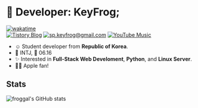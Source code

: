 # 👋 Developer: KeyFrog;
[![wakatime](https://wakatime.com/badge/user/018b48aa-05e6-4e63-b483-b55320615446.svg)](https://wakatime.com/@018b48aa-05e6-4e63-b483-b55320615446) <br />
[![Tistory Blog](https://img.shields.io/badge/Tistory_Blog-000000?logo=tistory&logoColor=ffffff)](https://keyfrog.tistory.com)
[![sp.keyfrog@gmail.com](https://img.shields.io/badge/sp.keyfrog%40gmail.com-EA4335?logo=gmail&logoColor=ffffff)](mailto:sp.keyfrog@gmail.com)
[![YouTube Music](https://img.shields.io/badge/YouTube_Music-FF0000?logo=youtubemusic&logoColor=ffffff)](https://music.youtube.com/channel/UCnB7L_GaODkUUPBV6C6yZtA?si=mKLHeBRBlPti3xD)
- ☺️ Student developer from **Republic of Korea**.
- 🤍 INTJ, 🎉 06.16
- ✨ Interested in **Full-Stack Web Develoment**, **Python**, and **Linux Server**.
- 🧑‍💻 Apple fan!

## Stats
![froggal's GitHub stats](https://github-readme-stats.vercel.app/api?username=froggal&show_icons=true&theme=transparent)
